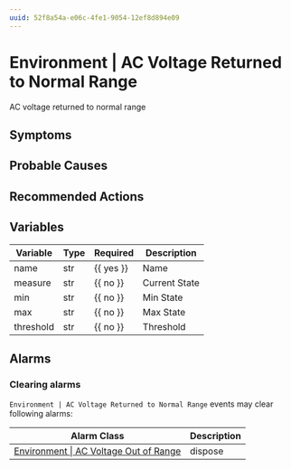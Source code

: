 ```yaml
---
uuid: 52f8a54a-e06c-4fe1-9054-12ef8d894e09
---
```

# Environment | AC Voltage Returned to Normal Range

AC voltage returned to normal range

## Symptoms

## Probable Causes

## Recommended Actions

## Variables

Variable | Type | Required | Description
--- | --- | --- | ---
name | str | {{ yes }} | Name
measure | str | {{ no }} | Current State
min | str | {{ no }} | Min State
max | str | {{ no }} | Max State
threshold | str | {{ no }} | Threshold

## Alarms

### Clearing alarms

`Environment | AC Voltage Returned to Normal Range` events may clear following alarms:

Alarm Class | Description
--- | ---
[Environment \| AC Voltage Out of Range](../../alarm-classes/environment/ac-voltage-out-of-range.md) | dispose
